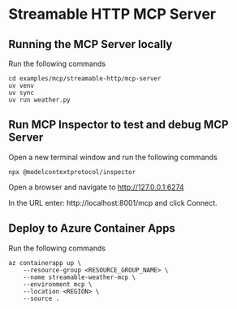 # Streamable HTTP MCP Server

## Running the MCP Server locally 
Run the following commands
```
cd examples/mcp/streamable-http/mcp-server 
uv venv
uv sync
uv run weather.py
```

## Run MCP Inspector to test and debug MCP Server
Open a new terminal window and run the following commands
```
npx @modelcontextprotocol/inspector
```

Open a browser and navigate to http://127.0.0.1:6274

In the URL enter: http://localhost:8001/mcp and click Connect. 


## Deploy to Azure Container Apps
Run the following commands
```
az containerapp up \
    --resource-group <RESOURCE_GROUP_NAME> \
    --name streamable-weather-mcp \
    --environment mcp \
    --location <REGION> \
    --source .
```


    